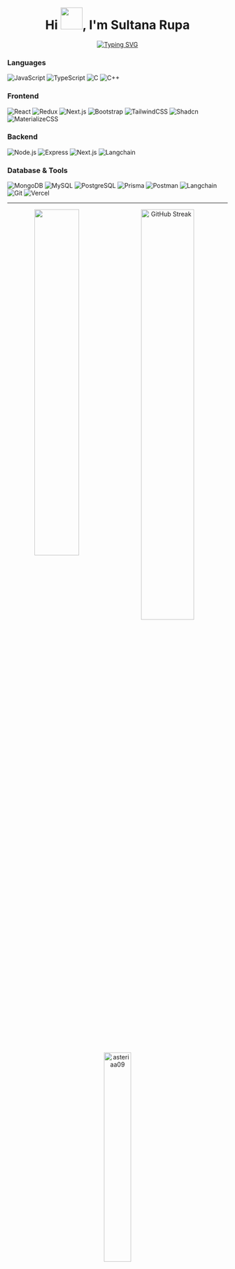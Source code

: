 <h1 align="center">Hi <img src="https://media.giphy.com/media/mGcNjsfWAjY5AEZNw6/giphy.gif" width="50">, I'm Sultana Rupa</h1>
<p align="center">
<a href="https://git.io/typing-svg"><img src="https://readme-typing-svg.herokuapp.com?font=Fira+Code&weight=700&size=24&pause=1000&color=f39c12&center=true&vCenter=true&width=435&lines=Full+Stack+Developer;3years%2B+Coding+Experience" alt="Typing SVG" /></a>
</p>

### Languages
<p>
	    <img alt="JavaScript" src="https://img.shields.io/badge/-JavaScript-F7DF1E?style=flat-square&logo=javascript&logoColor=black" />
    <img alt="TypeScript" src="https://img.shields.io/badge/-TypeScript-007ACC?style=flat-square&logo=typescript&logoColor=white" />
    <img alt="C" src="https://img.shields.io/badge/-C-A8B9CC?style=flat-square&logo=c&logoColor=white" />
    <img alt="C++" src="https://img.shields.io/badge/-C++-00599C?style=flat-square&logo=cplusplus&logoColor=white" />
</p>

### Frontend
<p>
<img alt="React" src="https://img.shields.io/badge/-React-61DAFB?style=flat-square&logo=react&logoColor=black" />
	    <img alt="Redux" src="https://img.shields.io/badge/-Redux-764ABC?style=flat-square&logo=redux&logoColor=white" />
  <img alt="Next.js" src="https://img.shields.io/badge/-Next.js-000000?style=flat-square&logo=next.js&logoColor=white" />
    <img alt="Bootstrap" src="https://img.shields.io/badge/-Bootstrap-7952B3?style=flat-square&logo=bootstrap&logoColor=white" />
    <img alt="TailwindCSS" src="https://img.shields.io/badge/-TailwindCSS-38B2AC?style=flat-square&logo=tailwind-css&logoColor=white" />
    <img alt="Shadcn" src="https://img.shields.io/badge/-Shadcn-151515?style=flat-square&logo=react&logoColor=white" />
    <img alt="MaterializeCSS" src="https://img.shields.io/badge/-MaterializeCSS-EE6E73?style=flat-square&logo=google&logoColor=white" />

</p>

### Backend
<p>
    <img alt="Node.js" src="https://img.shields.io/badge/-Node.js-339933?style=flat-square&logo=node.js&logoColor=white" />
    <img alt="Express" src="https://img.shields.io/badge/-Express-000000?style=flat-square&logo=express&logoColor=white" />
	  <img alt="Next.js" src="https://img.shields.io/badge/-Next.js-000000?style=flat-square&logo=next.js&logoColor=white" />
	<img alt="Langchain" src="https://img.shields.io/badge/-LangChain-000000?style=flat-square&logo=langchain&logoColor=white" />
</p>

### Database & Tools
<p>
    <img alt="MongoDB" src="https://img.shields.io/badge/-MongoDB-47A248?style=flat-square&logo=mongodb&logoColor=white" />
    <img alt="MySQL" src="https://img.shields.io/badge/-MySQL-4479A1?style=flat-square&logo=mysql&logoColor=white" />
    <img alt="PostgreSQL" src="https://img.shields.io/badge/-PostgreSQL-336791?style=flat-square&logo=postgresql&logoColor=white" />
    <img alt="Prisma" src="https://img.shields.io/badge/-Prisma-2D3748?style=flat-square&logo=prisma&logoColor=white" />
	<img alt="Postman" src="https://img.shields.io/badge/-Postman-FF6C37?style=flat-square&logo=postman&logoColor=white" />
    <img alt="Langchain" src="https://img.shields.io/badge/-LangChain-000000?style=flat-square&logo=langchain&logoColor=white" />
    <img alt="Git" src="https://img.shields.io/badge/-Git-F05032?style=flat-square&logo=git&logoColor=white" />
    <img alt="Vercel" src="https://img.shields.io/badge/-Vercel-000000?style=flat-square&logo=vercel&logoColor=white" />
</p>

---
<p align="center" width="100%">
  <img align="left" src="https://github-readme-stats.vercel.app/api?username=AsTeriaa09&theme=dark&hide_border=false&include_all_commits=true&count_private=true" width="45%">
</p>
<p align="center" width="100%">
  <a href="https://git.io/streak-stats"><img src="https://github-readme-streak-stats.herokuapp.com?user=AsTeriaa09&theme=dark" alt="GitHub Streak" width="49%" /></a>
</p>
<div align="center" width="100%">
    <p><img align="center" src="https://github-readme-stats.vercel.app/api/top-langs?username=asteriaa09&show_icons=true&locale=en&&theme=dark&layout=compact" alt="asteriaa09" width="35%" /></p>

</div>


	


